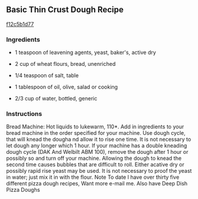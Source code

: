 ## Basic Thin Crust Dough Recipe

[f12c5b1d77](http://cookeatshare.com/recipes/basic-thin-crust-dough-79918)

### Ingredients

 - 1 teaspoon of leavening agents, yeast, baker's, active dry

 - 2 cup of wheat flours, bread, unenriched

 - 1/4 teaspoon of salt, table

 - 1 tablespoon of oil, olive, salad or cooking

 - 2/3 cup of water, bottled, generic

### Instructions

Bread Machine: Hot liquids to lukewarm, 110*. Add in ingredients to your bread machine in the order specified for your machine. Use dough cycle, that will knead the dougha nd allow it to rise one time. It is not necessary to let dough any longer which 1 hour. If your machine has a double kneading dough cycle (DAK And Welbilt ABM 100), remove the dough after 1 hour or possibly so and turn off your machine. Allowing the dough to knead the second time causes bubbles that are difficult to roll. Either acative dry or possibly rapid rise yeast may be used. It is not necessary to proof the yeast in water; just mix it in with the flour. Note To date I have over thirty five different pizza dough recipes, Want more e-mail me. Also have Deep Dish Pizza Doughs